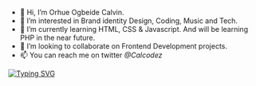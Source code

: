 - 👋 Hi, I’m Orhue Ogbeide Calvin.
- 👀 I’m interested in Brand identity Design, Coding, Music and Tech.
- 🌱 I’m currently learning HTML, CSS & Javascript. And will be learning PHP in the near future. 
- 💞️ I’m looking to collaborate on Frontend Development projects.
- 📫 You can reach me on twitter *@Calcodez*


[![Typing SVG](https://readme-typing-svg.demolab.com?font=Fira+Code&weight=700&pause=1000&color=38C2FF&center=true&vCenter=true&width=435&lines=Orhue+Calvin;Junior+Frontend+Developer;Experienced+Brand+Identity+Designer;Always+learning+new+things)](https://git.io/typing-svg)

<!---
KahlvynO/KahlvynO is a ✨ special ✨ repository because its `README.md` (this file) appears on your GitHub profile.
You can click the Preview link to take a look at your changes.
--->

